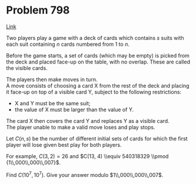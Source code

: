# Problem 798

[Link](https://projecteuler.net/problem=798)

Two players play a game with a deck of cards which contains $s$ suits with each suit containing $n$ cards numbered from $1$ to $n$.

Before the game starts, a set of cards (which may be empty) is picked from the deck and placed face-up on the table, with no overlap. These are called the visible cards.

The players then make moves in turn.  
A move consists of choosing a card X from the rest of the deck and placing it face-up on top of a visible card Y, subject to the following restrictions:

*   X and Y must be the same suit;
*   the value of X must be larger than the value of Y.

The card X then covers the card Y and replaces Y as a visible card.  
The player unable to make a valid move loses and play stops.

Let $C(n, s)$ be the number of different initial sets of cards for which the first player will lose given best play for both players.

For example, $C(3, 2) = 26$ and $C(13, 4) \\equiv 540318329 \\pmod {1\\,000\\,000\\,007}$.

Find $C(10^7, 10^7)$. Give your answer modulo $1\\,000\\,000\\,007$.